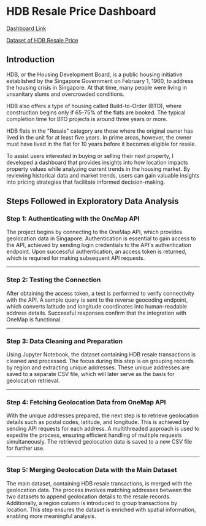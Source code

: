 # HDB Resale Price Dashboard

[Dashboard Link](https://public.tableau.com/app/profile/fizah.j/viz/HDBPrice_17375996452230/Dashboard1?publish=yes/)

[Dataset of HDB Resale Price](https://data.gov.sg/datasets/d_8b84c4ee58e3cfc0ece0d773c8ca6abc/view )

## Introduction
HDB, or the Housing Development Board, is a public housing initiative established by the Singapore Government on February 1, 1960, to address the housing crisis in Singapore. At that time, many people were living in unsanitary slums and overcrowded conditions.

HDB also offers a type of housing called Build-to-Order (BTO), where construction begins only if 65-75% of the flats are booked. The typical completion time for BTO projects is around three years or more.

HDB flats in the "Resale" category are those where the original owner has lived in the unit for at least five years. In prime areas, however, the owner must have lived in the flat for 10 years before it becomes eligible for resale.

To assist users interested in buying or selling their next property, I developed a dashboard that provides insights into how location impacts property values while analyzing current trends in the housing market. By reviewing historical data and market trends, users can gain valuable insights into pricing strategies that facilitate informed decision-making.

## Steps Followed in Exploratory Data Analysis



### Step 1: Authenticating with the OneMap API  
The project begins by connecting to the OneMap API, which provides geolocation data in Singapore. Authentication is essential to gain access to the API, achieved by sending login credentials to the API's authentication endpoint. Upon successful authentication, an access token is returned, which is required for making subsequent API requests.  

---

### Step 2: Testing the Connection  
After obtaining the access token, a test is performed to verify connectivity with the API. A sample query is sent to the reverse geocoding endpoint, which converts latitude and longitude coordinates into human-readable address details. Successful responses confirm that the integration with OneMap is functional.  

---

### Step 3: Data Cleaning and Preparation  
Using Jupyter Notebook, the dataset containing HDB resale transactions is cleaned and processed. The focus during this step is on grouping records by region and extracting unique addresses. These unique addresses are saved to a separate CSV file, which will later serve as the basis for geolocation retrieval.  

---

### Step 4: Fetching Geolocation Data from OneMap API  
With the unique addresses prepared, the next step is to retrieve geolocation details such as postal codes, latitude, and longitude. This is achieved by sending API requests for each address. A multithreaded approach is used to expedite the process, ensuring efficient handling of multiple requests simultaneously. The retrieved geolocation data is saved to a new CSV file for further use.  

---

### Step 5: Merging Geolocation Data with the Main Dataset  
The main dataset, containing HDB resale transactions, is merged with the geolocation data. The process involves matching addresses between the two datasets to append geolocation details to the resale records. Additionally, a region column is introduced to group transactions by location. This step ensures the dataset is enriched with spatial information, enabling more meaningful analysis.  
